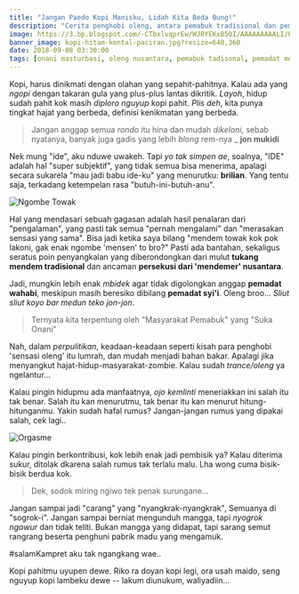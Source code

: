 ```yaml
---
title: "Jangan Paedo Kopi Manisku, Lidah Kita Beda Bung!"
description: "Cerita penghobi oleng, antara pemabuk tradisional dan pemadat modernis yang masing-masing lebih suka onani"
image: https://3.bp.blogspot.com/-CTbxlvqprEw/WJRYEKxB50I/AAAAAAAAALI/P9BfwjtP63wdmmYYAsQ0KfReKXuyGaaIQCLcB/h420-w724-c/Kopi%2Bmbah%2Bito.jpg
banner_image: kopi-hitam-kental-paciran.jpg?resize=640,360
date: 2018-09-08 03:30:00
tags: [onani masturbasi, oleng nusantara, pemabuk tadisonal, pemadat modernis]
---
```

Kopi, harus dinikmati dengan olahan yang sepahit-pahitnya. Kalau ada yang _ngopi_ dengan takaran gula yang plus-plus lantas dikritik. _Layoh_, hidup sudah pahit kok masih _diploro nguyup_ kopi pahit. _Plis deh_, kita punya tingkat hajat yang berbeda, definisi kenikmatan yang berbeda.<!--more-->

> Jangan anggap semua _rondo_ itu hina dan mudah _dikeloni_, sebab nyatanya, banyak juga gadis yang lebih _blong_ rem-nya
> _ **jon mukidi**

Nek mung "ide", aku nduwe uwakeh. Tapi _yo tak simpen ae_, soalnya, "IDE" adalah hal "super subjektif", yang tidak semua bisa menerima, apalagi secara sukarela "mau jadi babu ide-ku" yang menurutku: **brilian**. Yang tentu saja, terkadang ketempelan rasa "butuh-ini-butuh-anu".

![Ngombe Towak](https://beritabojonegoro.com/imageoptim/567a03bb-tradisi-minum-tuak-tuban.lg.jpg?resize=720,420)

Hal yang mendasari sebuah gagasan adalah hasil penalaran dari "pengalaman", yang pasti tak semua "pernah mengalami" dan "merasakan sensasi yang sama". Bisa jadi ketika saya bilang "mendem towak kok pok lakoni, gak enak ngombe 'mensen' to bro?" Pasti ada bantahan, sekaligus seratus poin penyangkalan yang diberondongkan dari mulut **tukang mendem tradisional** dan ancaman **persekusi dari 'mendemer' nusantara**.

Jadi, mungkin lebih enak _mbidek_ agar tidak digolongkan anggap **pemadat wahabi**, meskipun masih beresiko dibilang **pemadat syi'i**. Oleng broo... _Sliut sliut koyo bar medun teko jon-jon_.

> Ternyata kita terpentung oleh "Masyarakat Pemabuk" yang "Suka Onani"


Nah, dalam _perpulitikan_, keadaan-keadaan seperti kisah para penghobi 'sensasi oleng' itu lumrah, dan mudah menjadi bahan bakar. Apalagi jika menyangkut hajat-hidup-masyarakat-zombie. Kalau sudah _trance/oleng_ ya ngelantur...

Kalau pingin hidupmu ada manfaatnya, _ojo kemlinti_ meneriakkan ini salah itu tak benar. Salah itu kan menurutmu, tak benar itu kan menurut hitung-hitunganmu. Yakin sudah hafal rumus? Jangan-jangan rumus yang dipakai salah, cek lagi..

![Orgasme](https://asset-a.grid.id/crop/0x0:0x0/720x420/photo/intisarifoto/original/19742_4-zona-sensitif-pada-wanita-selain-g-spot.jpg)

Kalau pingin berkontribusi, kok lebih enak jadi pembisik ya? Kalau diterima sukur, ditolak dkarena salah rumus tak terlalu malu. Lha wong cuma bisik-bisik berdua kok.

> Dek, sodok miring ngiwo tek penak surungane...

Jangan sampai jadi "carang" yang "nyangkrak-nyangkrak", Semuanya di "sogrok-i". Jangan sampai berniat mengunduh mangga, tapi _nyogrok ngawur_ dan tidak teliti. Bukan mangga yang didapat, tapi sarang semut rangrang beserta penghuni pabrik madu yang mengamuk.

#salamKampret aku tak ngangkang wae..

Kopi pahitmu uyupen dewe. Riko ra doyan kopi legi, ora usah maido, seng nguyup kopi lambeku dewe -- lakum diunukum, waliyadiin...
